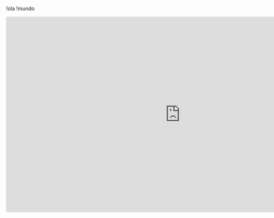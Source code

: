 !ola
!mundo
<iframe width="949" height="534" src="https://www.youtube.com/embed/i6l9E2ADoxM" title="Sites conseguem identificar você por sua placa de vídeo" frameborder="0" allow="accelerometer; autoplay; clipboard-write; encrypted-media; gyroscope; picture-in-picture; web-share" allowfullscreen></iframe>
